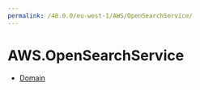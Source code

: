 ```yaml
---
permalink: /48.0.0/eu-west-1/AWS/OpenSearchService/
---
```


# AWS.OpenSearchService



* [Domain](Domain.md)